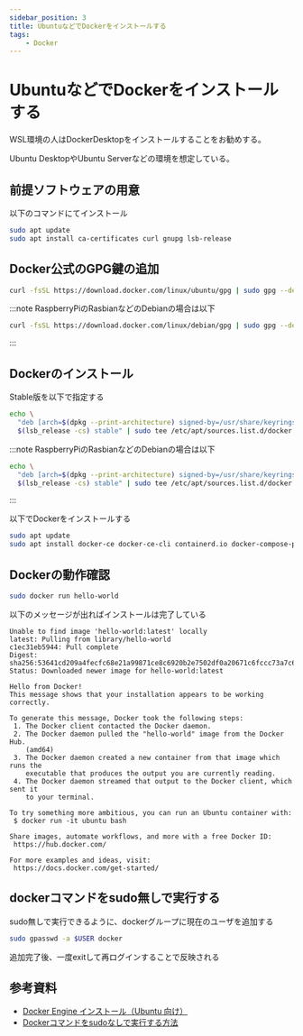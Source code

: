 ```yaml
---
sidebar_position: 3
title: UbuntuなどでDockerをインストールする
tags:
    - Docker
---
```


# UbuntuなどでDockerをインストールする

WSL環境の人はDockerDesktopをインストールすることをお勧めする。

Ubuntu DesktopやUbuntu Serverなどの環境を想定している。

## 前提ソフトウェアの用意

以下のコマンドにてインストール
```bash
sudo apt update
sudo apt install ca-certificates curl gnupg lsb-release
```

## Docker公式のGPG鍵の追加

```bash
curl -fsSL https://download.docker.com/linux/ubuntu/gpg | sudo gpg --dearmor -o /usr/share/keyrings/docker-archive-keyring.gpg
```

:::note
RaspberryPiのRasbianなどのDebianの場合は以下

```bash
curl -fsSL https://download.docker.com/linux/debian/gpg | sudo gpg --dearmor -o /usr/share/keyrings/docker-archive-keyring.gpg
```

:::

## Dockerのインストール

Stable版を以下で指定する

```bash
echo \
  "deb [arch=$(dpkg --print-architecture) signed-by=/usr/share/keyrings/docker-archive-keyring.gpg] https://download.docker.com/linux/ubuntu \
  $(lsb_release -cs) stable" | sudo tee /etc/apt/sources.list.d/docker.list > /dev/null
```

:::note
RaspberryPiのRasbianなどのDebianの場合は以下

```bash
echo \
  "deb [arch=$(dpkg --print-architecture) signed-by=/usr/share/keyrings/docker-archive-keyring.gpg] https://download.docker.com/linux/debian \
  $(lsb_release -cs) stable" | sudo tee /etc/apt/sources.list.d/docker.list > /dev/null
```

:::

以下でDockerをインストールする
```bash
sudo apt update
sudo apt install docker-ce docker-ce-cli containerd.io docker-compose-plugin
```


## Dockerの動作確認

```bash
sudo docker run hello-world
```

以下のメッセージが出ればインストールは完了している

```
Unable to find image 'hello-world:latest' locally
latest: Pulling from library/hello-world
c1ec31eb5944: Pull complete
Digest: sha256:53641cd209a4fecfc68e21a99871ce8c6920b2e7502df0a20671c6fccc73a7c6
Status: Downloaded newer image for hello-world:latest

Hello from Docker!
This message shows that your installation appears to be working correctly.

To generate this message, Docker took the following steps:
 1. The Docker client contacted the Docker daemon.
 2. The Docker daemon pulled the "hello-world" image from the Docker Hub.
    (amd64)
 3. The Docker daemon created a new container from that image which runs the
    executable that produces the output you are currently reading.
 4. The Docker daemon streamed that output to the Docker client, which sent it
    to your terminal.

To try something more ambitious, you can run an Ubuntu container with:
 $ docker run -it ubuntu bash

Share images, automate workflows, and more with a free Docker ID:
 https://hub.docker.com/

For more examples and ideas, visit:
 https://docs.docker.com/get-started/
```

## dockerコマンドをsudo無しで実行する

sudo無しで実行できるように、dockerグループに現在のユーザを追加する

```bash
sudo gpasswd -a $USER docker
```

追加完了後、一度exitして再ログインすることで反映される

## 参考資料

- [Docker Engine インストール（Ubuntu 向け）](https://matsuand.github.io/docs.docker.jp.onthefly/engine/install/ubuntu/)
- [Dockerコマンドをsudoなしで実行する方法](https://qiita.com/DQNEO/items/da5df074c48b012152ee)